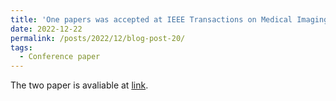 ```yaml
---
title: 'One papers was accepted at IEEE Transactions on Medical Imaging (TMI)'
date: 2022-12-22
permalink: /posts/2022/12/blog-post-20/
tags:
  - Conference paper
---
```


The two paper is avaliable at [link](https://ieeexplore.ieee.org/document/9969636).
